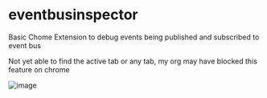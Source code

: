 # eventbusinspector
Basic Chome Extension to debug events being published and subscribed to event bus

Not yet able to find the active tab or any tab, my org may have blocked this feature on chrome

![image](https://github.com/user-attachments/assets/8de932a7-3417-459b-9a4a-606a6c9efc0e)

